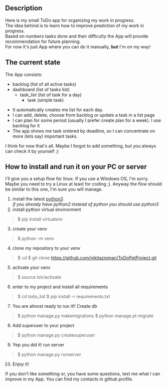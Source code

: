 ## Description

Here is my small ToDo app for organizing my work in progress.\
The idea behind is to learn how to improve prediction of my work in progress.\
Based on numbers tasks done and their difficulty the App will provide recommendation for future planning.\
For now it's just App where you can do it manually, **but** I'm on my way! 

## The current state

The App consists:
- backlog (list of all active tasks)
- dashboard (list of tasks list)
    - task_list (list of task for a day)
        - task (simple task)

* It automatically creates me list for each day.
* I can add, delete, choose from backlog or update a task in a list page 
* I can plan for some period (usually I prefer create plan for a week). I use backlog for it
* The app shows me task ordered by deadline, so I can concentrate on more (lets say) important tasks. 

I think for now that's all. Maybe I forgot to add something, but you always can check it by yourself ;)

## How to install and run it on your PC or server

I'll give you a setup flow for linux. If you use a Windows OS, I'm sorry. 
Maybe you need to try a Linux at least for coding ;). 
Anyway the flow should be similar to this one, I'm sure you will manage.

1. install the latest [python3](https://www.python.org/downloads/)    
   *if you already have python2 instead of python you should use python3*
2. install python virtual environment 
>$ pip install virtualenv
3. create your venv
>$ python -m venv <your-venv-name>
4. clone my repository to your venv
>$ cd <your-venv-name>
>$ git clone https://github.com/nikitazigman/ToDoPetProject.git
5. activate your venv
>$ source bin/activate
6. enter to my project and install all requirements 
>$ cd todo_list
>$ pip install -r requirements.txt
7. You are almost ready to run it!! Create db
>$ python manage.py makemigrations
>$ python manage.pt migrate
8. Add superuser to your project
>$ python manage.py createsuperuser
9. Yep you did it! run server
>$ python manage.py runserver
10. Enjoy it! 

If you don't like something or, you have some questions, text me what I can improve in my App.
You can find my contacts in github profile. 
